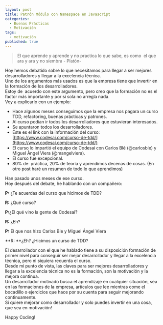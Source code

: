 ```yaml
---
layout: post
title: Patrón Módulo con Namespace en Javascript
categories:
  - Buenas Prácticas
  - Motivación
tags:
  - motivación
published: true
---
```


> El que aprende y aprende y no practica lo que sabe, es como  el que ara y ara y no siembra  - Platón-

Hoy hemos debatido sobre lo que necesitamos para llegar a ser mejores desarrolladores y llegar a la excelencia técnica.  
Uno de los argumentos más usados es que la empresa tiene que invertir en la formación de los desarrolladores.  
Estoy de  acuerdo con este argumento, pero creo que la formación no es el factor más importante y por si sola no arregla nada.  
Voy a explicarlo con un ejemplo:  
- Hace algunos meses conseguimos que la empresa nos pagara un curso TDD, refactoring, buenas prácticas y patrones.  
- Al curso podían ir todos los desarrolladores que estuvieran interesados.  
- Se apuntaron todos los desarrolladores.  
- Este es el link con la información del curso:  [https://www.codesai.com/curso-de-tdd/](https://www.codesai.com/curso-de-tdd/)  
- El curso lo impartió el equipo de Codesai con Carlos Blé (@carlosble) y Miguel Àngel Viera (@mangelviera). 
- El curso fue excepcional.  
- 80% de  práctica, 20% de teoría y aprendimos decenas de cosas.
(En otro post haré un resumen de todo lo que aprendimos)  

Han pasado unos meses de ese curso.  
Hoy después del debate, he hablando con un compañero:  

**P:** ¿Te acuerdas del curso que hicimos de TDD?  

**R:** ¿Qué curso?  

**P:**¿El qué vino la gente de Codesai?  

**R:** ¿Eh?  

**P:** El que nos hizo Carlos Ble y Miguel Ángel Viera  

**R: **¿Eh? ¿Hicimos un curso de TDD?  

El desarrollador con el que he hablado tiene a su disposición formación de primer nivel para conseguir ser mejor desarrollador y llegar a la excelencia técnica, pero ni siquiera recuerda el curso.   
Desde mi punto de vista, las claves para ser mejores desarrolladores y llegar a la excelencia técnica no es la formación, son la motivación y la mejora continua.  
Un desarrollador motivado busca el aprendizaje en cualquier situación, sea en las formaciones de la empresa, artículos que lee mientras come el bocadillo o ejercicios que hace por su cuenta para seguir mejorando continuamente.  
Si quiere mejorar como desarrollador y solo puedes invertir en una cosa, que sea en motivación!  

Happy Coding!
